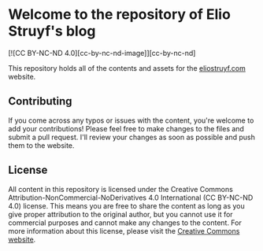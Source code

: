 # Welcome to the repository of Elio Struyf's blog

[![CC BY-NC-ND 4.0][cc-by-nc-nd-image]][cc-by-nc-nd]

This repository holds all of the contents and assets for the [eliostruyf.com](https://eliostruyf.com) website.

## Contributing

If you come across any typos or issues with the content, you're welcome to add your contributions! Please feel free to make changes to the files and submit a pull request. I'll review your changes as soon as possible and push them to the website.

## License

All content in this repository is licensed under the Creative Commons Attribution-NonCommercial-NoDerivatives 4.0 International (CC BY-NC-ND 4.0) license. This means you are free to share the content as long as you give proper attribution to the original author, but you cannot use it for commercial purposes and cannot make any changes to the content. For more information about this license, please visit the [Creative Commons website](https://creativecommons.org/licenses/by-nc-nd/4.0/).